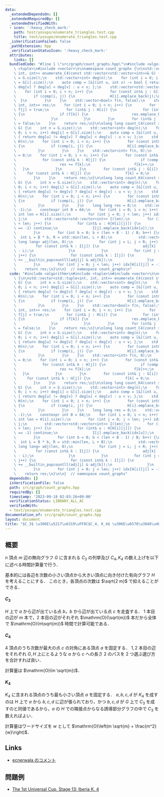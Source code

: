 ```yaml
---
data:
  _extendedDependsOn: []
  _extendedRequiredBy: []
  _extendedVerifiedWith:
  - icon: ':heavy_check_mark:'
    path: test/yosupo/enumerate_triangles.test.cpp
    title: test/yosupo/enumerate_triangles.test.cpp
  _isVerificationFailed: false
  _pathExtension: hpp
  _verificationStatusIcon: ':heavy_check_mark:'
  attributes:
    links: []
  bundledCode: "#line 1 \"src/graph/count_graphs.hpp\"\n#include <algorithm>\n#include\
    \ <tuple>\n#include <vector>\n\nnamespace count_graphs {\n\nstd::vector<std::tuple<int,\
    \ int, int>> enumerate_C4(const std::vector<std::vector<int>>& G) {\n    int n\
    \ = G.size();\n    std::vector<int> deg(n);\n    for (int i = 0; i < n; i++) deg[i]\
    \ = G[i].size();\n    auto comp = [&](int u, int v) -> bool { return deg[u] !=\
    \ deg[v] ? deg[u] < deg[v] : u < v; };\n    std::vector<std::vector<int>> H(n);\n\
    \    for (int i = 0; i < n; i++) {\n        for (const int& j : G[i]) {\n    \
    \        if (comp(i, j)) {\n                H[i].emplace_back(j);\n          \
    \  }\n        }\n    }\n    std::vector<bool> f(n, false);\n    std::vector<std::tuple<int,\
    \ int, int>> res;\n    for (int i = 0; i < n; i++) {\n        for (int& j : H[i])\
    \ f[j] = true;\n        for (int& j : H[i]) {\n            for (int& k : H[j])\
    \ {\n                if (f[k]) {\n                    res.emplace_back(i, j, k);\n\
    \                }\n            }\n        }\n        for (int& j : H[i]) f[j]\
    \ = false;\n    }\n    return res;\n}\n\nlong long count_C4(const std::vector<std::vector<int>>&\
    \ G) {\n    int n = G.size();\n    std::vector<int> deg(n);\n    for (int i =\
    \ 0; i < n; i++) deg[i] = G[i].size();\n    auto comp = [&](int u, int v) -> bool\
    \ { return deg[u] != deg[v] ? deg[u] < deg[v] : u < v; };\n    std::vector<std::vector<int>>\
    \ H(n);\n    for (int i = 0; i < n; i++) {\n        for (const int& j : G[i])\
    \ {\n            if (comp(i, j)) {\n                H[i].emplace_back(j);\n  \
    \          }\n        }\n    }\n    std::vector<int> f(n, 0);\n    long long res\
    \ = 0;\n    for (int i = 0; i < n; i++) {\n        for (const int& j : G[i]) {\n\
    \            for (const int& k : H[j]) {\n                if (comp(i, k)) {\n\
    \                    res += f[k];\n                    f[k]++;\n             \
    \   }\n            }\n        }\n        for (const int& j : G[i]) {\n       \
    \     for (const int& k : H[j]) {\n                f[k] = 0;\n            }\n\
    \        }\n    }\n    return res;\n}\n\nlong long count_K4(const std::vector<std::vector<int>>&\
    \ G) {\n    int n = G.size();\n    std::vector<int> deg(n);\n    for (int i =\
    \ 0; i < n; i++) deg[i] = G[i].size();\n    auto comp = [&](int u, int v) -> bool\
    \ { return deg[u] != deg[v] ? deg[u] < deg[v] : u < v; };\n    std::vector<std::vector<int>>\
    \ H(n);\n    for (int i = 0; i < n; i++) {\n        for (const int& j : G[i])\
    \ {\n            if (comp(i, j)) {\n                H[i].emplace_back(j);\n  \
    \          }\n        }\n    }\n    long long res = 0;\n    std::vector<int> idx(n,\
    \ -1);\n    constexpr int B = 64;\n    for (int i = 0; i < n; i++) {\n       \
    \ int len = H[i].size();\n        for (int j = 0; j < len; j++) idx[H[i][j]] =\
    \ j;\n        std::vector<std::vector<int>> I(len);\n        for (int j = 0; j\
    \ < len; j++) {\n            for (int& u : H[H[i][j]]) {\n                if (idx[u]\
    \ == -1) continue;\n                I[j].emplace_back(idx[u]);\n            }\n\
    \        }\n        for (int b = 0; b < (len + B - 1) / B; b++) {\n          \
    \  int L = B * b, R = std::min(len, L + B);\n            std::vector<unsigned\
    \ long long> adj(len, 0);\n            for (int j = L; j < R; j++) {\n       \
    \         for (const int& k : I[j]) {\n                    adj[k] |= 1ULL << (j\
    \ - L);\n                }\n            }\n            for (int j = 0; j < len;\
    \ j++) {\n                for (const int& k : I[j]) {\n                    res\
    \ += __builtin_popcountll(adj[j] & adj[k]);\n                }\n            }\n\
    \        }\n        for (int j = 0; j < len; j++) idx[H[i][j]] = -1;\n    }\n\
    \    return res;\n}\n\n}  // namespace count_graphs\n"
  code: "#include <algorithm>\n#include <tuple>\n#include <vector>\n\nnamespace count_graphs\
    \ {\n\nstd::vector<std::tuple<int, int, int>> enumerate_C4(const std::vector<std::vector<int>>&\
    \ G) {\n    int n = G.size();\n    std::vector<int> deg(n);\n    for (int i =\
    \ 0; i < n; i++) deg[i] = G[i].size();\n    auto comp = [&](int u, int v) -> bool\
    \ { return deg[u] != deg[v] ? deg[u] < deg[v] : u < v; };\n    std::vector<std::vector<int>>\
    \ H(n);\n    for (int i = 0; i < n; i++) {\n        for (const int& j : G[i])\
    \ {\n            if (comp(i, j)) {\n                H[i].emplace_back(j);\n  \
    \          }\n        }\n    }\n    std::vector<bool> f(n, false);\n    std::vector<std::tuple<int,\
    \ int, int>> res;\n    for (int i = 0; i < n; i++) {\n        for (int& j : H[i])\
    \ f[j] = true;\n        for (int& j : H[i]) {\n            for (int& k : H[j])\
    \ {\n                if (f[k]) {\n                    res.emplace_back(i, j, k);\n\
    \                }\n            }\n        }\n        for (int& j : H[i]) f[j]\
    \ = false;\n    }\n    return res;\n}\n\nlong long count_C4(const std::vector<std::vector<int>>&\
    \ G) {\n    int n = G.size();\n    std::vector<int> deg(n);\n    for (int i =\
    \ 0; i < n; i++) deg[i] = G[i].size();\n    auto comp = [&](int u, int v) -> bool\
    \ { return deg[u] != deg[v] ? deg[u] < deg[v] : u < v; };\n    std::vector<std::vector<int>>\
    \ H(n);\n    for (int i = 0; i < n; i++) {\n        for (const int& j : G[i])\
    \ {\n            if (comp(i, j)) {\n                H[i].emplace_back(j);\n  \
    \          }\n        }\n    }\n    std::vector<int> f(n, 0);\n    long long res\
    \ = 0;\n    for (int i = 0; i < n; i++) {\n        for (const int& j : G[i]) {\n\
    \            for (const int& k : H[j]) {\n                if (comp(i, k)) {\n\
    \                    res += f[k];\n                    f[k]++;\n             \
    \   }\n            }\n        }\n        for (const int& j : G[i]) {\n       \
    \     for (const int& k : H[j]) {\n                f[k] = 0;\n            }\n\
    \        }\n    }\n    return res;\n}\n\nlong long count_K4(const std::vector<std::vector<int>>&\
    \ G) {\n    int n = G.size();\n    std::vector<int> deg(n);\n    for (int i =\
    \ 0; i < n; i++) deg[i] = G[i].size();\n    auto comp = [&](int u, int v) -> bool\
    \ { return deg[u] != deg[v] ? deg[u] < deg[v] : u < v; };\n    std::vector<std::vector<int>>\
    \ H(n);\n    for (int i = 0; i < n; i++) {\n        for (const int& j : G[i])\
    \ {\n            if (comp(i, j)) {\n                H[i].emplace_back(j);\n  \
    \          }\n        }\n    }\n    long long res = 0;\n    std::vector<int> idx(n,\
    \ -1);\n    constexpr int B = 64;\n    for (int i = 0; i < n; i++) {\n       \
    \ int len = H[i].size();\n        for (int j = 0; j < len; j++) idx[H[i][j]] =\
    \ j;\n        std::vector<std::vector<int>> I(len);\n        for (int j = 0; j\
    \ < len; j++) {\n            for (int& u : H[H[i][j]]) {\n                if (idx[u]\
    \ == -1) continue;\n                I[j].emplace_back(idx[u]);\n            }\n\
    \        }\n        for (int b = 0; b < (len + B - 1) / B; b++) {\n          \
    \  int L = B * b, R = std::min(len, L + B);\n            std::vector<unsigned\
    \ long long> adj(len, 0);\n            for (int j = L; j < R; j++) {\n       \
    \         for (const int& k : I[j]) {\n                    adj[k] |= 1ULL << (j\
    \ - L);\n                }\n            }\n            for (int j = 0; j < len;\
    \ j++) {\n                for (const int& k : I[j]) {\n                    res\
    \ += __builtin_popcountll(adj[j] & adj[k]);\n                }\n            }\n\
    \        }\n        for (int j = 0; j < len; j++) idx[H[i][j]] = -1;\n    }\n\
    \    return res;\n}\n\n}  // namespace count_graphs"
  dependsOn: []
  isVerificationFile: false
  path: src/graph/count_graphs.hpp
  requiredBy: []
  timestamp: '2023-09-18 02:03:26+09:00'
  verificationStatus: LIBRARY_ALL_AC
  verifiedWith:
  - test/yosupo/enumerate_triangles.test.cpp
documentation_of: src/graph/count_graphs.hpp
layout: document
title: "$C_3$ \u306E\u5217\u6319\uFF0C$C_4, K_4$ \u306E\u6570\u3048\u4E0A\u3052"
---
```


## 概要

$n$ 頂点 $m$ 辺の無向グラフ $G$ に含まれる $C_3$ の列挙及び $C_4, K_4$ の数え上げを以下に述べる時間計算量で行う．

基本的には各辺を次数の小さい頂点から大きい頂点に向き付けた有向グラフ $H$ を考えることにする．
このとき，各頂点の次数は $\sqrt{2 m}$ で抑えることができる．

#### $C_3$

$H$ 上で $a$ から辺が出ている点 $b$，$b$ から辺が出ている点 $c$ を走査する．
$1$ 本目の辺が $m$ 本で，$2$ 本目の辺がそれぞれ $\mathrm{O}(\sqrt{m})$ 本だから全体で $\mathrm{O}(m\sqrt{m})$ 時間で計算可能である．

#### $C_4$

$4$ 頂点のうち次数が最大の点 $c$ の対角にある頂点 $a$ を固定する．
$1, 2$ 本目の辺をそれぞれ $G, H$ 上にとるような $a$ から $c$ への長さ $2$ のパスを $2$ つ選ぶ選び方を合計すれば良い．

計算量は $\mathrm{O}(m \sqrt{m})$．

#### $K_4$

$K_4$ に含まれる頂点のうち最も小さい頂点 $a$ を固定する．
$a, b, c, d$ が $K_4$ を成すのは $H$ 上で $a$ から $b, c, d$ に辺が張られており，かつ $b, c, d$ が $G$ 上で $C_3$ を成すのと同値であるから，$a$ の $H$ での隣接点からなる誘導部分グラフの中で $C_3$ を数えればよい．

計算量はワードサイズを $w$ として $\mathrm{O}\left(m \sqrt{m} + \frac{m^2}{w}\right)$．

## Links
- [ecnerwala のコメント](https://codeforces.com/blog/entry/97762#comment-866645)

## 問題例
- [The 1st Universal Cup. Stage 13: Iberia K. 4](https://qoj.ac/problem/6354)